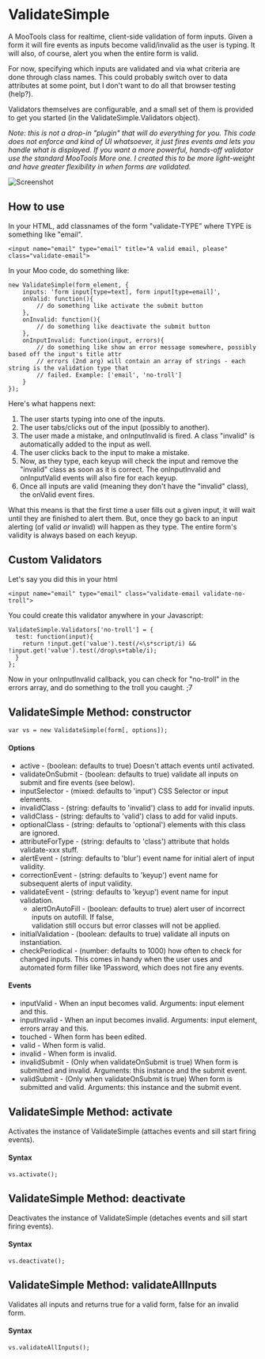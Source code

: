 ValidateSimple
==============

A MooTools class for realtime, client-side validation of form inputs. Given a form it will
fire events as inputs become valid/invalid as the user is typing. It will also, of course,
alert you when the entire form is valid. 

For now, specifying which inputs are validated and via what criteria are done through class
names. This could probably switch over to data attributes at some point, but I don't want to
do all that browser testing (help?).

Validators themselves are configurable, and a small set of them is provided to get you 
started (in the ValidateSimple.Validators object).

_Note: this is not a drop-in "plugin" that will do everything for you. This code does not
enforce and kind of UI whatsoever, it just fires events and lets you handle what is 
displayed. If you want a more powerful, hands-off validator use the standard MooTools More
one. I created this to be more light-weight and have greater flexibility in when forms are 
validated._

![Screenshot](http://idisk.me.com/iancollins/Public/Pictures/Skitch/BankSimple_%7C_Home-20101201-135604.png)



How to use
----------

In your HTML, add classnames of the form "validate-TYPE" where TYPE is something like "email".
	
	<input name="email" type="email" title="A valid email, please" class="validate-email">
	
In your Moo code, do something like:

	new ValidateSimple(form_element, {
		inputs: 'form input[type=text], form input[type=email]',
		onValid: function(){
			// do something like activate the submit button
		},
		onInvalid: function(){
			// do something like deactivate the submit button
		},
		onInputInvalid: function(input, errors){
			// do something like show an error message somewhere, possibly based off the input's title attr
			// errors (2nd arg) will contain an array of strings - each string is the validation type that
			// failed. Example: ['email', 'no-troll']
		}
	});
	
Here's what happens next:

1. The user starts typing into one of the inputs.
2. The user tabs/clicks out of the input (possibly to another).
3. The user made a mistake, and onInputInvalid is fired. A class "invalid" is automatically 
	 added to the input as well.
4. The user clicks back to the input to make a mistake.
5. Now, as they type, each keyup will check the input and remove the "invalid" class as soon
   as it is correct. The onInputInvalid and onInputValid events will also fire for each keyup.
6. Once all inputs are valid (meaning they don't have the "invalid" class), the 
   onValid event fires.

What this means is that the first time a user fills out a given input, it will
wait until they are finished to alert them. But, once they go back to an input
alerting (of valid _or_ invalid) will happen as they type. The entire form's 
validity is always based on each keyup.


Custom Validators
-----------------

Let's say you did this in your html

	<input name="email" type="email" class="validate-email validate-no-troll">
	
You could create this validator anywhere in your Javascript:

	ValidateSimple.Validators['no-troll'] = {
	  test: function(input){
	    return !input.get('value').test(/<\s*script/i) && !input.get('value').test(/drop\s+table/i);
	  }
	};
	
Now in your onInputInvalid callback, you can check for "no-troll" in the errors
array, and do something to the troll you caught. ;7


ValidateSimple Method: constructor
----------------------------------

	var vs = new ValidateSimple(form[, options]);

#### Options

  * active - (boolean: defaults to true) Doesn't attach events until activated.
  * validateOnSubmit - (boolean: defaults to true) validate all inputs on submit and fire events (see below).
  * inputSelector - (mixed: defaults to 'input') CSS Selector or input elements.
  * invalidClass - (string: defaults to 'invalid') class to add for invalid inputs.
  * validClass - (string: defaults to 'valid') class to add for valid inputs.
  * optionalClass - (string: defaults to 'optional') elements with this class are ignored.
  * attributeForType - (string: defaults to 'class') attribute that holds validate-xxx stuff.
  * alertEvent - (string: defaults to 'blur') event name for initial alert of input validity.
  * correctionEvent - (string: defaults to 'keyup') event name for subsequent alerts of input validity.
  * validateEvent - (string: defaults to 'keyup') event name for input validation.
	* alertOnAutoFill - (boolean: defaults to true) alert user of incorrect inputs on autofill. If false, 			 	
		validation still occurs but error classes will not be applied.
  * initialValidation - (boolean: defaults to true) validate all inputs on instantiation.
  * checkPeriodical - (number: defaults to 1000) how often to check for changed inputs. This comes
    in handy when the user uses and automated form filler like 1Password, which does not fire any
    events.


#### Events

  * inputValid - When an input becomes valid. Arguments: input element and this.
  * inputInvalid - When an input becomes invalid. Arguments: input element, errors array and this.
  * touched - When form has been edited.
  * valid - When form is valid.
  * invalid - When form is invalid.
  * invalidSubmit - (Only when validateOnSubmit is true) When form is submitted and invalid.
    Arguments: this instance and the submit event.
  * validSubmit - (Only when validateOnSubmit is true) When form is submitted and valid.
    Arguments: this instance and the submit event.


ValidateSimple Method: activate
-------------------------------

Activates the instance of ValidateSimple (attaches events and sill start firing events).

#### Syntax

	vs.activate();
	

ValidateSimple Method: deactivate
---------------------------------

Deactivates the instance of ValidateSimple (detaches events and sill start firing events).

#### Syntax

	vs.deactivate();
	
	
ValidateSimple Method: validateAllInputs
---------------------------------

Validates all inputs and returns true for a valid form, false for an invalid form.

#### Syntax

	vs.validateAllInputs();
	
